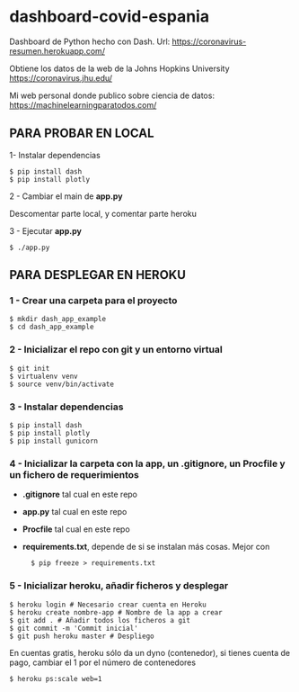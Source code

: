 # dashboard-covid-espania
Dashboard de Python hecho con Dash. Url: https://coronavirus-resumen.herokuapp.com/

Obtiene los datos de la web de la Johns Hopkins University https://coronavirus.jhu.edu/

Mi web personal donde publico sobre ciencia de datos: https://machinelearningparatodos.com/

## PARA PROBAR EN LOCAL
1- Instalar dependencias

	$ pip install dash
	$ pip install plotly

2 - Cambiar el main de **app.py** 

Descomentar parte local, y comentar parte heroku

3 - Ejecutar **app.py**

	$ ./app.py

## PARA DESPLEGAR EN HEROKU

### 1 - Crear una carpeta para el proyecto

	$ mkdir dash_app_example
	$ cd dash_app_example

### 2 - Inicializar el repo con git y un entorno virtual

	$ git init        
	$ virtualenv venv 
	$ source venv/bin/activate 

### 3 - Instalar dependencias

	$ pip install dash
	$ pip install plotly
	$ pip install gunicorn

### 4 - Inicializar la carpeta con la app, un .gitignore, un Procfile y un fichero de requerimientos

- **.gitignore** tal cual en este repo
- **app.py** tal cual en este repo
- **Procfile** tal cual en este repo
- **requirements.txt**, depende de si se instalan más cosas. Mejor con 
	
		$ pip freeze > requirements.txt


### 5 - Inicializar heroku, añadir ficheros y desplegar

	$ heroku login # Necesario crear cuenta en Heroku
	$ heroku create nombre-app # Nombre de la app a crear
	$ git add . # Añadir todos los ficheros a git
	$ git commit -m 'Commit inicial'
	$ git push heroku master # Despliego

En cuentas gratis, heroku sólo da un dyno (contenedor), si tienes cuenta de pago, cambiar el 1 por el número de contenedores

	$ heroku ps:scale web=1  